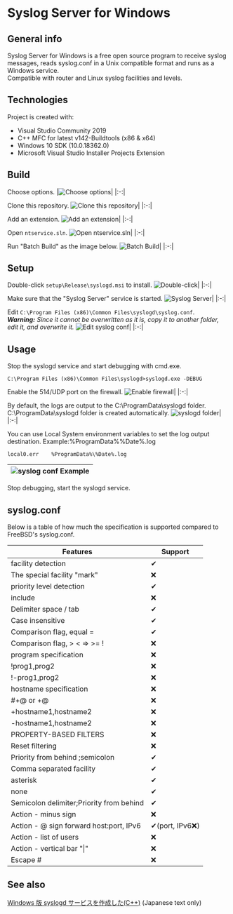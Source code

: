 # Syslog Server for Windows

## General info

Syslog Server for Windows is a free open source program to receive syslog messages, reads syslog.conf in a Unix compatible format and runs as a Windows service.  
Compatible with router and Linux syslog facilities and levels.

## Technologies

Project is created with:

- Visual Studio Community 2019
- C++ MFC for latest v142-Buildtools (x86 & x64)
- Windows 10 SDK (10.0.18362.0)
- Microsoft Visual Studio Installer Projects Extension

## Build

Choose options.
|![Choose options](https://user-images.githubusercontent.com/76575923/140642284-76d407dd-9c92-4410-9007-a33912699279.png)|
|:-:|

Clone this repository.
![Clone this repository](https://user-images.githubusercontent.com/76575923/140642295-79dfb3bc-ee50-4e08-92a0-e0e3152f51c1.png)|
|:-:|

Add an extension.
![Add an extension](https://user-images.githubusercontent.com/76575923/140642305-2fb79eaa-e74c-4f65-bbdd-c8cc92f5ce39.png)|
|:-:|

Open `ntservice.sln`.
![Open ntservice.sln](https://user-images.githubusercontent.com/76575923/140642421-df3aa80f-2c9d-4d8b-b437-1eb26fb61647.png)|
|:-:|

Run "Batch Build" as the image below.
![Batch Build](https://user-images.githubusercontent.com/76575923/140642328-a0948567-d7df-435d-b333-fe867c18b6d4.png)|
|:-:|

## Setup

Double-click `setup\Release\syslogd.msi` to install.
![Double-click](https://user-images.githubusercontent.com/76575923/140642368-8853dbd2-783b-4ded-ba15-5d537c3a9826.png)|
|:-:|

Make sure that the "Syslog Server" service is started.
![Syslog Server](https://user-images.githubusercontent.com/76575923/140642381-333271cf-31dc-449c-acdd-8d4560110603.png)|
|:-:|

Edit `C:\Program Files (x86)\Common Files\syslogd\syslog.conf`.  
_**Warning:** Since it cannot be overwritten as it is, copy it to another folder, edit it, and overwrite it._
![Edit syslog conf](https://user-images.githubusercontent.com/76575923/140642519-738bdf73-83ea-4189-acd1-dce0cd8d7f30.png)|
|:-:|

## Usage
Stop the syslogd service and start debugging with cmd.exe.
```
C:\Program Files (x86)\Common Files\syslogd>syslogd.exe -DEBUG
```

Enable the 514/UDP port on the firewall.
![Enable firewall](https://user-images.githubusercontent.com/76575923/141675779-458af2cc-656f-4b78-8a96-564e16e411ee.png)|
|:-:|

By default, the logs are output to the C:\ProgramData\syslogd folder. C:\ProgramData\syslogd folder is created automatically.
![syslogd folder](https://user-images.githubusercontent.com/76575923/141675664-add75370-1d06-400c-9901-e2444407e5f8.png)|
|:-:|

You can use Local System environment variables to set the log output destination. Example:%ProgramData%\%Date%.log

```
local0.err    %ProgramData%\%Date%.log
```

![syslog conf Example](https://user-images.githubusercontent.com/76575923/141675666-2173c8b2-dd51-401e-ac72-13dadd502ade.png)|
|:-:|

Stop debugging, start the syslogd service.

## syslog.conf

Below is a table of how much the specification is supported compared to FreeBSD's syslog.conf.

| Features                                 | Support         |
| ---------------------------------------- | --------------- |
| facility detection                       | ✔               |
| The special facility "mark"              | ❌              |
| priority level detection                 | ✔               |
| include                                  | ❌              |
| Delimiter space / tab                    | ✔               |
| Case insensitive                         | ✔               |
| Comparison flag, equal =                 | ✔               |
| Comparison flag, > < => >= !             | ❌              |
| program specification                    | ❌              |
| !prog1,prog2                             | ❌              |
| !-prog1,prog2                            | ❌              |
| hostname specification                   | ❌              |
| #+@ or +@                                | ❌              |
| +hostname1,hostname2                     | ❌              |
| -hostname1,hostname2                     | ❌              |
| PROPERTY-BASED FILTERS                   | ❌              |
| Reset filtering                          | ❌              |
| Priority from behind ;semicolon          | ✔               |
| Comma separated facility                 | ✔               |
| asterisk                                 | ✔               |
| none                                     | ✔               |
| Semicolon delimiter;Priority from behind | ✔               |
| Action - minus sign                      | ❌              |
| Action - @ sign forward host:port, IPv6  | ✔(port, IPv6❌) |
| Action - list of users                   | ❌              |
| Action - vertical bar "\|"               | ❌              |
| Escape #                                 | ❌              |

## See also

[Windows 版 syslogd サービスを作成した(C++)](https://itc-engineering-blog.netlify.app/blogs/windows-syslogd 'Windows版syslogdサービスを作成した(C++)') (Japanese text only)
